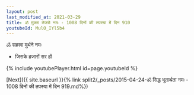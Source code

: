 ```yaml
---
layout: post
last_modified_at: 2021-03-29
title: ॐ मुक्ता तेजसे नमः - 1008 दिनों की तपस्या में दिन 910
youtubeId: MulO_IYl5b4
---
```

 
 
 ॐ सहस्रा मुर्थने नमः  
 
 -  जिसके हजारों सर हों 
 
  
 
  
 
 
 
 
 
 


{% include youtubePlayer.html id=page.youtubeId %}
 
[Next]({{ site.baseurl }}{% link  split2/_posts/2015-04-24-ॐ सिद्ध भूतार्थता नमः - 1008 दिनों की तपस्या में दिन 919.md%})
 
